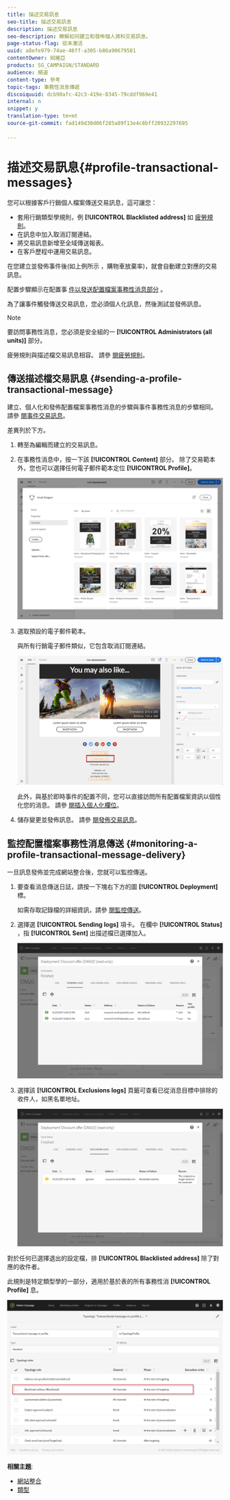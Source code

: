 ```yaml
---
title: 描述交易訊息
seo-title: 描述交易訊息
description: 描述交易訊息
seo-description: 瞭解如何建立和發佈個人資料交易訊息。
page-status-flag: 從未激活
uuid: a8efe979-74ae-46ff-a305-b86a90679581
contentOwner: 紹維亞
products: SG_CAMPAIGN/STANDARD
audience: 頻道
content-type: 參考
topic-tags: 事務性消息傳遞
discoiquuid: dcb90afc-42c3-419e-8345-79cddf969e41
internal: n
snippet: y
translation-type: tm+mt
source-git-commit: fad149d30d06f285a89f13e4c8bff20932297695

---
```



# 描述交易訊息{#profile-transactional-messages}

您可以根據客戶行銷個人檔案傳送交易訊息，這可讓您：

* 套用行銷類型學規則，例 **[!UICONTROL Blacklisted address]** 如 [疲勞規則](../../administration/using/fatigue-rules.md)。
* 在訊息中加入取消訂閱連結。
* 將交易訊息新增至全域傳送報表。
* 在客戶歷程中運用交易訊息。

在您建立並發佈事件後(如上例所示 [](../../channels/using/about-transactional-messaging.md#transactional-messaging-operating-principle) ，購物車放棄率)，就會自動建立對應的交易訊息。

配置步驟顯示在配置事 [件以發送配置檔案事務性消息部分](../../administration/using/configuring-transactional-messaging.md#use-case--configuring-an-event-to-send-a-transactional-message) 。

為了讓事件觸發傳送交易訊息，您必須個人化訊息，然後測試並發佈訊息。

>[!NOTE]
>
>要訪問事務性消息，您必須是安全組的一 **[!UICONTROL Administrators (all units)]** 部分。
>
>疲勞規則與描述檔交易訊息相容。 請參 [閱疲勞規則](../../administration/using/fatigue-rules.md)。

## 傳送描述檔交易訊息 {#sending-a-profile-transactional-message}

建立、個人化和發佈配置檔案事務性消息的步驟與事件事務性消息的步驟相同。 請參 [閱事件交易訊息](../../channels/using/event-transactional-messages.md)。

差異列於下方。

1. 轉至為編輯而建立的交易訊息。
1. 在事務性消息中，按一下該 **[!UICONTROL Content]** 部分。 除了交易範本外，您也可以選擇任何電子郵件範本定位 **[!UICONTROL Profile]**。

   ![](assets/message-center_marketing_templates.png)

1. 選取預設的電子郵件範本。

   與所有行銷電子郵件類似，它包含取消訂閱連結。

   ![](assets/message-center_marketing_perso_unsubscription.png)

   此外，與基於即時事件的配置不同，您可以直接訪問所有配置檔案資訊以個性化您的消息。 請參 [閱插入個人化欄位](../../designing/using/personalization.md#inserting-a-personalization-field)。

1. 儲存變更並發佈訊息。 請參 [閱發佈交易訊息](../../channels/using/event-transactional-messages.md#publishing-a-transactional-message)。

## 監控配置檔案事務性消息傳送 {#monitoring-a-profile-transactional-message-delivery}

一旦訊息發佈並完成網站整合後，您就可以監控傳送。

1. 要查看消息傳送日誌，請按一下塊右下方的圖 **[!UICONTROL Deployment]** 標。

   如需存取記錄檔的詳細資訊，請參 [閱監控傳送](../../sending/using/monitoring-a-delivery.md)。

1. 選擇選 **[!UICONTROL Sending logs]** 項卡。 在欄中 **[!UICONTROL Status]** ，指 **[!UICONTROL Sent]** 出描述檔已選擇加入。

   ![](assets/message-center_marketing_sending_logs.png)

1. 選擇該 **[!UICONTROL Exclusions logs]** 頁籤可查看已從消息目標中排除的收件人，如黑名單地址。

   ![](assets/message-center_marketing_exclusion_logs.png)

對於任何已選擇退出的設定檔，排 **[!UICONTROL Blacklisted address]** 除了對應的收件者。

此規則是特定類型學的一部分，適用於基於表的所有事務性消 **[!UICONTROL Profile]** 息。

![](assets/message-center_marketing_typology.png)

**相關主題**:

* [網站整合](../../administration/using/configuring-transactional-messaging.md#integrating-the-triggering-of-the-event-in-a-website)
* [類型](../../administration/using/about-typology-rules.md)

